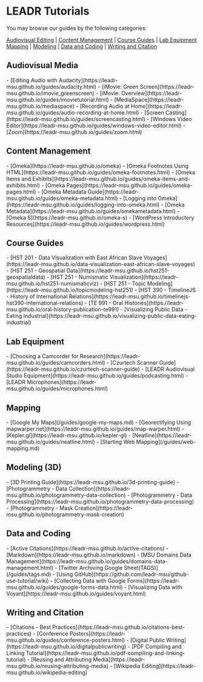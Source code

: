 # LEADR Tutorials
You may browse our guides by the following categories:

<a href="#audiovisual">Audiovisual Editing</a> | <a href="#content">Content Management</a> | <a href="#course">Course Guides</a> | <a href="#lab">Lab Equipment</a>
<a href="#mapping">Mapping</a> | <a href="#modeling">Modeling</a> | <a href="#programming">Data and Coding</a> | <a href="#writing">Writing and Citation</a>

<h2 id="audiovisual">Audiovisual Media</h2>
- [Editing Audio with Audacity](https://leadr-msu.github.io/guides/audacity.html)
- [iMovie: Green Screen](https://leadr-msu.github.io/imovie_greenscreen)
- [iMovie: Overview](https://leadr-msu.github.io/guides/imovietutorial.html)
- [MediaSpace](https://leadr-msu.github.io/mediaspace)
- [Recording Audio at Home](https://leadr-msu.github.io/guides/audio-recording-at-home.html)
- [Screen Casting](https://leadr-msu.github.io/guides/screencasting.html)
- [Windows Video Editor](https://leadr-msu.github.io/guides/windows-video-editor.html)
- [Zoom](https://leadr-msu.github.io/guides/zoom.html)

<h2 id="content">Content Management</h2>
- [Omeka](https://leadr-msu.github.io/omeka)
- [Omeka Footnotes Using HTML](https://leadr-msu.github.io/guides/omeka-footnotes.html)
- [Omeka Items and Exhibits](https://leadr-msu.github.io/guides/omeka-items-and-exhibits.html)
- [Omeka Pages](https://leadr-msu.github.io/guides/omeka-pages.html)
- [Omeka Metadata Guide](https://leadr-msu.github.io/guides/omeka-metadata.html)
- [Logging into Omeka](https://leadr-msu.github.io/guides/logging-into-omeka.html)
- [Omeka Metadata](https://leadr-msu.github.io/guides/omekametadata.html)
- [Omeka S](https://leadr-msu.github.io/omeka-s)
- [WordPress Introductory Resources](https://leadr-msu.github.io/guides/wordpress.html)

<h2 id="course">Course Guides</h2>
- [HST 201 - Data Visualization with East African Slave Voyages](https://leadr-msu.github.io/data-visualization-east-african-slave-voyages)
- [HST 251 - Geospatial Data](https://leadr-msu.github.io/hst251-geospatialdata)
- [HST 251 - Numismatic Visualization](https://leadr-msu.github.io/hst251-numismaticviz)
- [HST 251 - Topic Modeling](https://leadr-msu.github.io/topicmodeling-hst251)
- [HST 390 - TimelineJS - History of International Relations](https://leadr-msu.github.io/timelinejs-hst390-international-relations)
- [TE 991 - Oral Histories](https://leadr-msu.github.io/oral-history-publication-te991)
- [Visualizing Public Data - Eating Industrial](https://leadr-msu.github.io/visualizing-public-data-eating-industrial)

<h2 id="lab">Lab Equipment</h2>
- [Choosing a Camcorder for Research](https://leadr-msu.github.io/guides/camcorders.html)
- [Czurtech Scanner Guide](https://leadr-msu.github.io/czurtech-scanner-guide)
- [LEADR Audiovisual Studio Equipment](https://leadr-msu.github.io/guides/podcasting.html)
- [LEADR Microphones](https://leadr-msu.github.io/guides/microphones.html)

<h2 id="mapping">Mapping</h2>
- [Google My Maps](/guides/google-my-maps.md)
- [Georectifying Using mapwarper.net](https://leadr-msu.github.io/guides/map-warper.html)
- [Kepler.gl](https://leadr-msu.github.io/kepler-gl)
- [Neatline](https://leadr-msu.github.io/guides/neatline.html)
- [Starting Web Mapping](/guides/web-mapping.md)

<h2 id="modeling">Modeling (3D)</h2>
- [3D Printing Guide](https://leadr-msu.github.io/3d-printing-guide)
- [Photogrammetry - Data Collection](https://leadr-msu.github.io/photogrammetry-data-collection)
- [Photogrammetry - Data Processing](https://leadr-msu.github.io/photogrammetry-data-processing)
  - [Photogrammetry - Mask Creation](https://leadr-msu.github.io/photogrammetry-mask-creation)

<h2 id=programming>Data and Coding</h2>
- [Active Citations](https://leadr-msu.github.io/active-citations)
- [Markdown](https://leadr-msu.github.io/markdown)
- [MSU Domains Data Management](https://leadr-msu.github.io/guides/domains-data-management.html)
- [Twitter Archiving Google Sheet(TAGS)](/guides/tags.md)
- [Using GitHub](https://github.com/leadr-msu/github-use-tutorial/wiki)
- [Collecting Data with Google Forms](https://leadr-msu.github.io/guides/google-forms-data.html)
- [Visualizing Data with Voyant](https://leadr-msu.github.io/guides/voyant.html)

<h2 id="writing">Writing and Citation</h2>
- [Citations - Best Practices](https://leadr-msu.github.io/citations-best-practices)
- [Conference Posters](https://leadr-msu.github.io/guides/conference-posters.html)
- [Digital Public Writing](https://leadr-msu.github.io/digitalpublicwriting)
- [PDF Compiling and Linking Tutorial](https://leadr-msu.github.io/pdf-compiling-and-linking-tutorial)
- [Reusing and Attributing Media](https://leadr-msu.github.io/reusing-attributing-media)
- [Wikipedia Editing](https://leadr-msu.github.io/wikipedia-editing)
